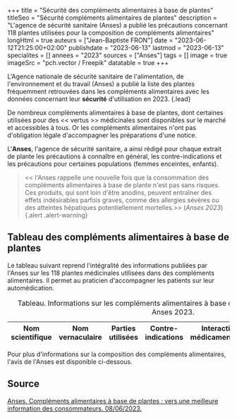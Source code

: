 +++
title = "Sécurité des compléments alimentaires à base de plantes"
titleSeo = "Sécurité compléments alimentaires de plantes"
description = "L'agence de sécurité sanitaire (Anses) a publié les précautions concernant 118 plantes utilisées pour la composition de compléments alimentaires"
longHtml = true
auteurs = ["Jean-Baptiste FRON"]
date = "2023-06-12T21:25:00+02:00"
publishdate = "2023-06-13"
lastmod = "2023-06-13"
specialites = []
annees = "2023"
sources = ["Anses"]
tags = []
image = true
imageSrc = "pch.vector / Freepik"
datatable = true
+++

L'Agence nationale de sécurité sanitaire de l'alimentation, de l'environnement et du travail (Anses) a publié la liste des plantes fréquemment retrouvées dans les compléments alimentaires avec les données concernant leur **sécurité** d'utilisation en 2023.
{.lead}

De nombreux compléments alimentaires à base de plantes, dont certaines utilisées pour des << vertus >> médicinales sont disponibles sur le marché et accessibles à tous. Or les compléments alimentaires n'ont pas d'obligation légale d'accompagner les préparations d'une notice.

L'**Anses**, l'agence de sécurité sanitaire, a ainsi rédigé pour chaque extrait de plante les précautions à connaître en général, les contre-indications et les précautions pour certaines populations (femmes enceintes, enfants).

> << l'Anses rappelle une nouvelle fois que la consommation des compléments alimentaires à base de plante n'est pas sans risques. Ces produits, qui sont loin d'être anodins, peuvent entraîner des effets indésirables parfois graves, comme des allergies sévères ou des atteintes hépatiques potentiellement mortelles.>> (*Anses 2023*)
{.alert .alert-warning}

## Tableau des compléments alimentaires à base de plantes

Le tableau suivant reprend l'intégralité des informations publiées par l'Anses sur les 118 plantes médicinales utilisées dans des compléments alimentaires. Il permet au praticien d'accompagner les patients sur leur automédication.

<script type="application/ld+json">{"@context": "https://schema.org","@type": "Table","about": "Informations sur les compléments alimentaires à base de plantes. Dr JB Fron d'après Anses 2023."}</script>
<table id="anses-plantes" class="table">
<caption><span class="font-weight-bold">Tableau.</span> Informations sur les compléments alimentaires à base de plantes. Dr JB Fron d'après Anses 2023.</caption>
<thead>
  <tr>
    <th scope="col">Nom scientifique</th>
    <th scope="col">Nom vernaculaire</th>
    <th scope="col">Parties utilisées</th>
    <th scope="col">Contre-indications</th>
    <th scope="col">Interactions médicamenteuses</th>
    <th scope="col">Grossesse</th>
    <th scope="col">Pédiatrie</th>
  </tr>
</thead>
</table>

Pour plus d'informations sur la composition des compléments alimentaires, l'avis de l'Anses est disponible ci-dessous.

## Source

[Anses. Compléments alimentaires à base de plantes : vers une meilleure information des consommateurs. 08/06/2023.](https://www.anses.fr/fr/content/complements-alimentaires-plantes-meilleure-information-des-consommateurs)

<script>
  // Anses
window.addEventListener('load', () => {
  $(function () {
    $('#anses-plantes').DataTable({
      ajax: '/data/anses-plantes.json',
      columns: [
        { data: 'Nom scientifique' },
        { data: 'Nom vernaculaire' },
        { data: 'Parties utilisées' },
        { data: 'Contre-indications' },
        { data: 'Interactions médicamenteuses' },
        { data: 'grossesse' },
        { data: 'pediatrie' },
      ]
    })
  })
})
</script>
